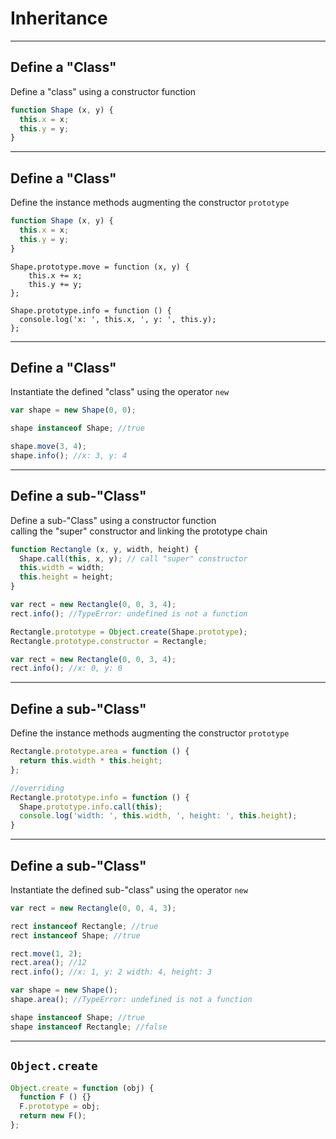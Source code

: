 
# Inheritance

- - -

## Define a "Class"

Define a "class" using a constructor function

```js
function Shape (x, y) {
  this.x = x;
  this.y = y;
}
```

- - -

## Define a "Class"

Define the instance methods augmenting the constructor `prototype`

```js
function Shape (x, y) {
  this.x = x;
  this.y = y;
}
```

```
Shape.prototype.move = function (x, y) {
    this.x += x;
    this.y += y;
};

Shape.prototype.info = function () {
  console.log('x: ', this.x, ', y: ', this.y);
};
```

- - -

## Define a "Class"

Instantiate the defined "class" using the operator `new`

```js
var shape = new Shape(0, 0);

shape instanceof Shape; //true

shape.move(3, 4);
shape.info(); //x: 3, y: 4
```

- - - 

## Define a sub-"Class"

Define a sub-"Class" using a constructor function  
calling the "super" constructor and linking the prototype chain

```js
function Rectangle (x, y, width, height) {
  Shape.call(this, x, y); // call "super" constructor
  this.width = width;
  this.height = height;
}
```

```js
var rect = new Rectangle(0, 0, 3, 4);
rect.info(); //TypeError: undefined is not a function
```

```js
Rectangle.prototype = Object.create(Shape.prototype);
Rectangle.prototype.constructor = Rectangle;
```

```js
var rect = new Rectangle(0, 0, 3, 4);
rect.info(); //x: 0, y: 0
```

- - -

## Define a sub-"Class"

Define the instance methods augmenting the constructor `prototype`  

```js
Rectangle.prototype.area = function () {
  return this.width * this.height;
};

//overriding
Rectangle.prototype.info = function () {
  Shape.prototype.info.call(this);
  console.log('width: ', this.width, ', height: ', this.height);
}
```

- - -

## Define a sub-"Class"

Instantiate the defined sub-"class" using the operator `new`

```js
var rect = new Rectangle(0, 0, 4, 3);

rect instanceof Rectangle; //true
rect instanceof Shape; //true

rect.move(1, 2);
rect.area(); //12
rect.info(); //x: 1, y: 2 width: 4, height: 3

var shape = new Shape();
shape.area(); //TypeError: undefined is not a function

shape instanceof Shape; //true
shape instanceof Rectangle; //false
```

- - - 

## `Object.create`

```js
Object.create = function (obj) {
  function F () {}
  F.prototype = obj;
  return new F();
};
```

